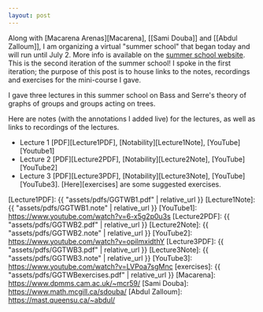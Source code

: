 ```yaml
---
layout: post
---
```

Along with [Macarena Arenas][Macarena], [[Sami Douba]] and [[Abdul Zalloum]],
I am organizing a virtual "summer school" that began today and will run until July 2.
More info is available on the [summer school website](https://sites.google.com/view/ggtwbii/home?authuser=0).
This is the second iteration of the summer school!
I spoke in the first iteration; the purpose of this post is to house links to the notes,
recordings and exercises for the mini-course I gave.

I gave three lectures in this summer school on Bass and Serre's theory
of graphs of groups and groups acting on trees.

Here are notes (with the annotations I added live)
for the lectures, as well as links to recordings of the lectures.
 - Lecture 1 [PDF][Lecture1PDF], [Notability][Lecture1Note], [YouTube][Youtube1]
 - Lecture 2 [PDF][Lecture2PDF], [Notability][Lecture2Note], [YouTube][YouTube2]
 - Lecture 3 [PDF][Lecture3PDF], [Notability][Lecture3Note], [YouTube][YouTube3].
[Here][exercises] are some suggested exercises.

[Lecture1PDF]: {{ "assets/pdfs/GGTWB1.pdf" | relative_url }}
[Lecture1Note]: {{ "assets/pdfs/GGTWB1.note" | relative_url }}
[YouTube1]:  https://www.youtube.com/watch?v=6-x5g2p0u3s
[Lecture2PDF]: {{ "assets/pdfs/GGTWB2.pdf" | relative_url }}
[Lecture2Note]: {{ "assets/pdfs/GGTWB2.note" | relative_url }}
[YouTube2]: https://www.youtube.com/watch?v=opilmxidthY
[Lecture3PDF]: {{ "assets/pdfs/GGTWB3.pdf" | relative_url }}
[Lecture3Note]: {{ "assets/pdfs/GGTWB3.note" | relative_url }}
[YouTube3]: https://www.youtube.com/watch?v=LVPoa7sgMnc
[exercises]: {{ "assets/pdfs/GGTWBexercises.pdf" | relative_url }}
[Macarena]: https://www.dpmms.cam.ac.uk/~mcr59/
[Sami Douba]: https://www.math.mcgill.ca/sdouba/
[Abdul Zalloum]: https://mast.queensu.ca/~abdul/
